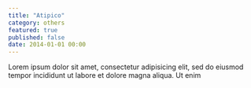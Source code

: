 ```yaml
---
title: "Atipico"
category: others
featured: true
published: false
date: 2014-01-01 00:00
---
```

Lorem ipsum dolor sit amet, consectetur adipisicing elit, sed do eiusmod
tempor incididunt ut labore et dolore magna aliqua. Ut enim 
